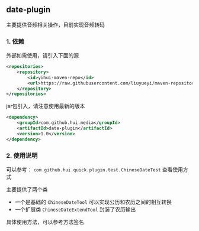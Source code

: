 ## date-plugin

主要提供音频相关操作，目前实现音频转码

### 1. 依赖

外部如需使用，请引入下面的源

```xml
<repositories>
    <repository>
        <id>yihui-maven-repo</id>
        <url>https://raw.githubusercontent.com/liuyueyi/maven-repository/master/repository</url>
    </repository>
</repositories>
```

jar包引入，请注意使用最新的版本

```xml
<dependency>
    <groupId>com.github.hui.media</groupId>
    <artifactId>date-plugin</artifactId>
    <version>1.0</version>
</dependency>
```

### 2. 使用说明

可以参考： `com.github.hui.quick.plugin.test.ChineseDateTest` 查看使用方式

主要提供了两个类

- 一个是基础的 `ChineseDateTool` 可以实现公历和农历之间的相互转换
- 一个扩展类 `ChineseDateExtendTool` 封装了农历输出


具体使用方法，可以参考方法签名